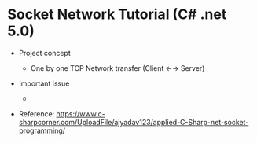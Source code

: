 # Socket Network Tutorial (C# .net 5.0)

* Project concept

  *  One by one TCP Network transfer (Client ←→ Server)

* Important issue

  *  

* Reference: https://www.c-sharpcorner.com/UploadFile/ajyadav123/applied-C-Sharp-net-socket-programming/

